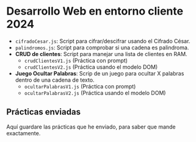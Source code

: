 # Desarrollo Web en entorno cliente 2024
- `cifradoCesar.js`: Script para cifrar/descifrar usando el Cifrado César.
- `palindromos.js`: Script para comprobar si una cadena es palindroma.
- **CRUD de clientes**: Script para manejar una lista de clientes en RAM.
  - `crudClientesV1.js` (Práctica con prompt)
  - `crudClientesV2.js` (Práctica usando el modelo DOM)
- **Juego Ocultar Palabras**: Scrip de un juego para ocultar X palabras dentro de una cadena de texto.
  - `ocultarPalabrasV1.js` (Práctica con prompt)
  - `ocultarPalabrasV2.js` (Práctica usando el modelo DOM)

## Prácticas enviadas
Aquí guardare las prácticas que he enviado, para saber que mande exactamente.
